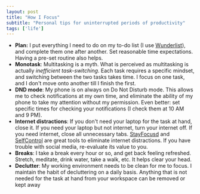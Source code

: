 ```yaml
---
layout: post
title: "How I Focus"
subtitle: "Personal tips for uninterrupted periods of productivity"
tags: ['life']
---
```


- **Plan:** I put everything I need to do on my to-do list (I use [Wunderlist](https://www.wunderlist.com/)), and complete them one after another. Set reasonable time expectations. Having a pre-set routine also helps.
- **Monotask**: Multitasking is a myth. What is perceived as multitasking is actually *inefficient task-switching*. Each task requires a specific mindset, and switching between the two tasks takes time. I focus on one task, and I don't move onto another till I finish the first.
- **DND mode**: My phone is on always on Do Not Disturb mode. This allows me to check notifications at my own time, and eliminate the ability of my phone to take my attention without my permission. Even better: set specific times for checking your notifications (I check them at 10 AM and 9 PM).
- **Internet distractions**: If you don't need your laptop for the task at hand, close it. If you need your laptop but not internet, turn your internet off. If you need internet, close all unnecessary tabs. [StayFocusd](https://chrome.google.com/webstore/detail/stayfocusd/laankejkbhbdhmipfmgcngdelahlfoji?hl=en) and [SelfControl](https://selfcontrolapp.com/) are great tools to eliminate internet distractions. If you have trouble with social media, re-evaluate its value to you.
- **Breaks**: I take a break every hour or so, and get back feeling refreshed. Stretch, meditate, drink water, take a walk, etc. It helps clear your head.
- **Declutter**: My working environment needs to be clean for me to focus. I maintain the habit of decluttering on a daily basis. Anything that is not needed for the task at hand from your workspace can be removed or kept away
